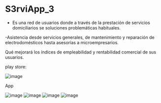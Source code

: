 # S3rviApp_3


- Es una red de usuarios donde a
través de la prestación de
servicios domiciliarios se
soluciones problemáticas
habituales.

-Asistencia desde servicios
generales, de mantenimiento y
reparación de electrodomésticos
hasta asesorías a
microempresarios.


Qué mejorará los índices de
empleabilidad y rentabilidad
comercial de sus usuarios.

play store: 


![image](https://user-images.githubusercontent.com/23020718/193377203-70ca6fb1-c637-4328-a4b2-bb2cc7ed8aea.png)

App


![image](https://user-images.githubusercontent.com/23020718/193376951-0dc212fe-1f2c-44bd-9ee6-e33d565f3ce5.png)
![image](https://user-images.githubusercontent.com/23020718/193376966-38dbf3ee-051f-4a5f-9458-d398c3e70a6f.png)
![image](https://user-images.githubusercontent.com/23020718/193376975-def83bb0-0949-404b-936b-450ff268de73.png)
![image](https://user-images.githubusercontent.com/23020718/193376983-4b02d24d-22f0-472c-b903-865086cc14f1.png)
